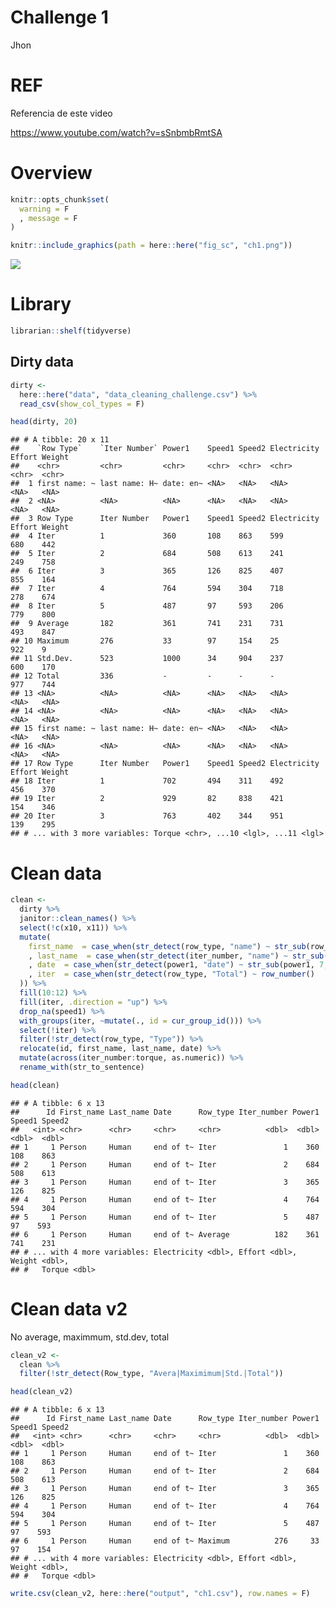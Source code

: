 Challenge 1
================
Jhon

# REF

Referencia de este video

<https://www.youtube.com/watch?v=sSnbmbRmtSA>

# Overview

``` r
knitr::opts_chunk$set(
  warning = F
  , message = F
)
```

``` r
knitr::include_graphics(path = here::here("fig_sc", "ch1.png"))
```

![](C:/Users/Jhon/Documents/me/summary/challenge/fig_sc/ch1.png)<!-- -->

# Library

``` r
librarian::shelf(tidyverse)
```

## Dirty data

``` r
dirty <- 
  here::here("data", "data_cleaning_challenge.csv") %>% 
  read_csv(show_col_types = F)
```

``` r
head(dirty, 20)
```

    ## # A tibble: 20 x 11
    ##    `Row Type`    `Iter Number` Power1    Speed1 Speed2 Electricity Effort Weight
    ##    <chr>         <chr>         <chr>     <chr>  <chr>  <chr>       <chr>  <chr> 
    ##  1 first name: ~ last name: H~ date: en~ <NA>   <NA>   <NA>        <NA>   <NA>  
    ##  2 <NA>          <NA>          <NA>      <NA>   <NA>   <NA>        <NA>   <NA>  
    ##  3 Row Type      Iter Number   Power1    Speed1 Speed2 Electricity Effort Weight
    ##  4 Iter          1             360       108    863    599         680    442   
    ##  5 Iter          2             684       508    613    241         249    758   
    ##  6 Iter          3             365       126    825    407         855    164   
    ##  7 Iter          4             764       594    304    718         278    674   
    ##  8 Iter          5             487       97     593    206         779    800   
    ##  9 Average       182           361       741    231    731         493    847   
    ## 10 Maximum       276           33        97     154    25          922    9     
    ## 11 Std.Dev.      523           1000      34     904    237         600    170   
    ## 12 Total         336           -         -      -      -           977    744   
    ## 13 <NA>          <NA>          <NA>      <NA>   <NA>   <NA>        <NA>   <NA>  
    ## 14 <NA>          <NA>          <NA>      <NA>   <NA>   <NA>        <NA>   <NA>  
    ## 15 first name: ~ last name: H~ date: en~ <NA>   <NA>   <NA>        <NA>   <NA>  
    ## 16 <NA>          <NA>          <NA>      <NA>   <NA>   <NA>        <NA>   <NA>  
    ## 17 Row Type      Iter Number   Power1    Speed1 Speed2 Electricity Effort Weight
    ## 18 Iter          1             702       494    311    492         456    370   
    ## 19 Iter          2             929       82     838    421         154    346   
    ## 20 Iter          3             763       402    344    951         139    295   
    ## # ... with 3 more variables: Torque <chr>, ...10 <lgl>, ...11 <lgl>

# Clean data

``` r
clean <- 
  dirty %>% 
  janitor::clean_names() %>% 
  select(!c(x10, x11)) %>% 
  mutate(
    first_name  = case_when(str_detect(row_type, "name") ~ str_sub(row_type, 13, -1))
    , last_name  = case_when(str_detect(iter_number, "name") ~ str_sub(iter_number, 12, -1))
    , date  = case_when(str_detect(power1, "date") ~ str_sub(power1, 7, -1))
    , iter  = case_when(str_detect(row_type, "Total") ~ row_number()
  )) %>% 
  fill(10:12) %>% 
  fill(iter, .direction = "up") %>% 
  drop_na(speed1) %>% 
  with_groups(iter, ~mutate(., id = cur_group_id())) %>% 
  select(!iter) %>% 
  filter(!str_detect(row_type, "Type")) %>% 
  relocate(id, first_name, last_name, date) %>% 
  mutate(across(iter_number:torque, as.numeric)) %>% 
  rename_with(str_to_sentence)
```

``` r
head(clean)
```

    ## # A tibble: 6 x 13
    ##      Id First_name Last_name Date      Row_type Iter_number Power1 Speed1 Speed2
    ##   <int> <chr>      <chr>     <chr>     <chr>          <dbl>  <dbl>  <dbl>  <dbl>
    ## 1     1 Person     Human     end of t~ Iter               1    360    108    863
    ## 2     1 Person     Human     end of t~ Iter               2    684    508    613
    ## 3     1 Person     Human     end of t~ Iter               3    365    126    825
    ## 4     1 Person     Human     end of t~ Iter               4    764    594    304
    ## 5     1 Person     Human     end of t~ Iter               5    487     97    593
    ## 6     1 Person     Human     end of t~ Average          182    361    741    231
    ## # ... with 4 more variables: Electricity <dbl>, Effort <dbl>, Weight <dbl>,
    ## #   Torque <dbl>

# Clean data v2

No average, maximmum, std.dev, total

``` r
clean_v2 <- 
  clean %>% 
  filter(!str_detect(Row_type, "Avera|Maximimum|Std.|Total"))
```

``` r
head(clean_v2)
```

    ## # A tibble: 6 x 13
    ##      Id First_name Last_name Date      Row_type Iter_number Power1 Speed1 Speed2
    ##   <int> <chr>      <chr>     <chr>     <chr>          <dbl>  <dbl>  <dbl>  <dbl>
    ## 1     1 Person     Human     end of t~ Iter               1    360    108    863
    ## 2     1 Person     Human     end of t~ Iter               2    684    508    613
    ## 3     1 Person     Human     end of t~ Iter               3    365    126    825
    ## 4     1 Person     Human     end of t~ Iter               4    764    594    304
    ## 5     1 Person     Human     end of t~ Iter               5    487     97    593
    ## 6     1 Person     Human     end of t~ Maximum          276     33     97    154
    ## # ... with 4 more variables: Electricity <dbl>, Effort <dbl>, Weight <dbl>,
    ## #   Torque <dbl>

``` r
write.csv(clean_v2, here::here("output", "ch1.csv"), row.names = F)
```
